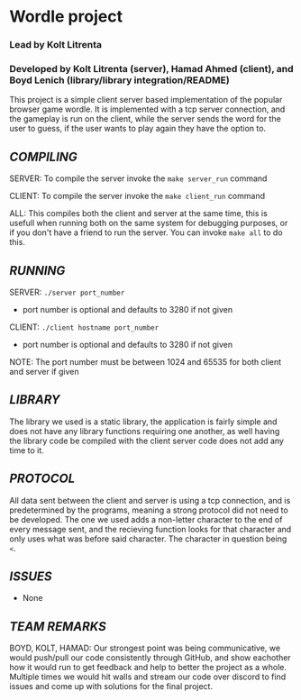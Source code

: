 # Wordle project                                               #
### Lead by Kolt Litrenta                                         #
### Developed by Kolt Litrenta (server), Hamad Ahmed (client), and Boyd Lenich (library/library integration/README)      #


This project is a simple client server based implementation of the popular browser game wordle. It is implemented with a tcp server connection, and the gameplay is run on the client, while the server sends the word for the user to guess, if the user wants to play again they have the option to.

## *COMPILING*

SERVER: To compile the server invoke the `make server_run` command

CLIENT: To compile the server invoke the `make client_run` command

ALL:  This compiles both the client and server at the same time, this is usefull when running both on the same system
  for debugging purposes, or if you don't have a friend to run the server.  You can invoke `make all` to do this.

## *RUNNING*

SERVER: `./server port_number`
- port number is optional and defaults to 3280 if not given

CLIENT: `./client hostname port_number`
- port number is optional and defaults to 3280 if not given

NOTE: The port number must be between 1024 and 65535 for both client and server if given

## *LIBRARY*

The library we used is a static library, the application is fairly simple and does not 
  have any library functions requiring one another, as well having  the library code be
  compiled with the client server code does not add any time to it.
  
## *PROTOCOL*
All data sent between the client and server is using a tcp connection, and is predetermined by the 
  programs, meaning a strong protocol did not need to be developed. The one we used adds a non-letter
  character to the end of every message sent, and the recieving function looks for that character and
  only uses what was before said character. The character in question being `<`.
    
## *ISSUES*
  - None

## *TEAM REMARKS*
  
BOYD, KOLT, HAMAD: Our strongest point was being communicative, we would push/pull our code consistently through GitHub, and show eachother
  how it would run to get feedback and help  to better the project as a whole. Multiple times we would hit walls and stream
  our code over discord to find issues and come up with solutions for the final project. 
  


